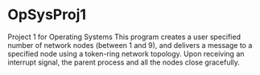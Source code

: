 # OpSysProj1
Project 1 for Operating Systems
This program creates a user specified number of network nodes (between 1 and 9), and delivers a message to a specified node using a token-ring network topology.
Upon receiving an interrupt signal, the parent process and all the nodes close gracefully.
